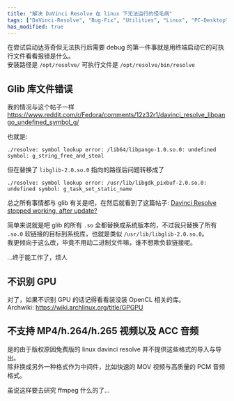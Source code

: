 ```yaml
---
title: "解决 DaVinci Resolve 在 linux 下无法运行的怪毛病"
tags: ["DaVinci-Resolve", "Bug-Fix", "Utilities", "Linux", "PC-Desktop"]
has_modified: true
---
```


在尝试启动达芬奇但无法执行后需要 debug 的第一件事就是用终端启动它的可执行文件看看报错是什么。\
安装路径是 `/opt/resolve/` 可执行文件是 `/opt/resolve/bin/resolve`

## Glib 库文件错误

我的情况与这个帖子一样 <https://www.reddit.com/r/Fedora/comments/12z32r1/davinci_resolve_libpango_undefined_symbol_g/>

也就是:

```text
./resolve: symbol lookup error: /lib64/libpango-1.0.so.0: undefined symbol: g_string_free_and_steal
```

但在替换了 `libglib-2.0.so.0` 指向的路径后问题转移成了

```text
./resolve: symbol lookup error: /usr/lib/libgdk_pixbuf-2.0.so.0: undefined symbol: g_task_set_static_name
```

总之所有事情都与 glib 有关是吧，在然后就看到了这篇帖子: [Davinci Resolve stopped working, after update?](https://discuss.getsol.us/d/9386-davinci-resolve-stopped-working-after-update)

简单来说就是吧 glib 的所有 `.so` 全都替换成系统版本的，不过我只替换了所有 `.so.0` 软链接的目标到系统库，也就是类似 `/usr/lib/libglib-2.0.so.0`。\
我更倾向于这么改，毕竟不用动二进制文件嘛，谁不想欺负软链接呢。

...终于能工作了，烦人

## 不识别 GPU

对了，如果不识别 GPU 的话记得看看装没装 OpenCL 相关的库。\
Archwiki: <https://wiki.archlinux.org/title/GPGPU>

## 不支持 MP4/h.264/h.265 视频以及 ACC 音频

是的由于版权原因免费版的 linux davinci resolve 并不提供这些格式的导入与导出。\
除非换成另外一种格式作为中间件，比如快速的 MOV 视频与高质量的 PCM 音频格式。

虽说这样要去研究 ffmpeg 什么的了...
